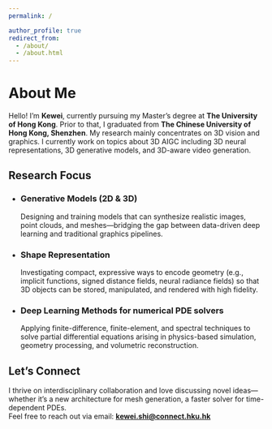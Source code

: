 ```yaml
---
permalink: /

author_profile: true
redirect_from: 
  - /about/
  - /about.html
---
```


# About Me

Hello! I’m **Kewei**, currently pursuing my Master’s degree at **The University of Hong Kong**. Prior to that, I graduated from **The Chinese University of Hong Kong, Shenzhen**. My research mainly concentrates on 3D vision and graphics. I currently work on topics about 3D AIGC including 3D neural representations, 3D generative models, and 3D-aware video generation.

## Research Focus

- ### Generative Models (2D & 3D)  
  Designing and training models that can synthesize realistic images, point clouds, and meshes—bridging the gap between data-driven deep learning and traditional graphics pipelines.

- ### Shape Representation  
  Investigating compact, expressive ways to encode geometry (e.g., implicit functions, signed distance fields, neural radiance fields) so that 3D objects can be stored, manipulated, and rendered with high fidelity.

- ### Deep Learning Methods for numerical PDE solvers  
  Applying finite-difference, finite-element, and spectral techniques to solve partial differential equations arising in physics-based simulation, geometry processing, and volumetric reconstruction.

## Let’s Connect

I thrive on interdisciplinary collaboration and love discussing novel ideas—whether it’s a new architecture for mesh generation, a faster solver for time-dependent PDEs.  
Feel free to reach out via email: **kewei.shi@connect.hku.hk**  

